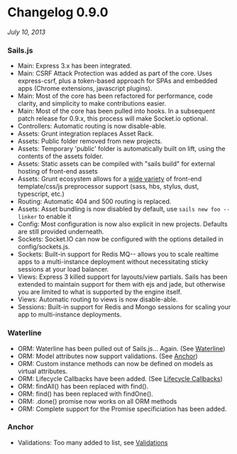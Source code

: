 # Changelog 0.9.0
_July 10, 2013_
### Sails.js
+ Main: Express 3.x has been integrated.
+ Main: CSRF Attack Protection was added as part of the core. Uses express-csrf, plus a token-based approach for SPAs and embedded apps (Chrome extensions, javascript plugins).
+ Main: Most of the core has been refactored for performance, code clarity, and simplicity to make contributions easier.
+ Main: Most of the core has been pulled into hooks. In a subsequent patch release for 0.9.x, this process will make Socket.io optional.
+ Controllers: Automatic routing is now disable-able.
+ Assets: Grunt integration replaces Asset Rack.
+ Assets: Public folder removed from new projects.
+ Assets: Temporary 'public' folder is automatically built on lift, using the contents of the assets folder.
+ Assets: Static assets can be compiled with "sails build" for external hosting of front-end assets
+ Assets: Grunt ecosystem allows for a [wide variety](https://github.com/gruntjs/grunt-contrib) of front-end template/css/js preprocessor support (sass, hbs, stylus, dust, typescript, etc.)
+ Routing: Automatic 404 and 500 routing is replaced.
+ Assets: Asset bundling is now disabled by default, use `sails new foo --linker` to enable it
+ Config: Most configuration is now also explicit in new projects. Defaults are still provided underneath.
+ Sockets: Socket.IO can now be configured with the options detailed in config/sockets.js.
+ Sockets: Built-in support for Redis MQ-- allows you to scale realtime apps to a multi-instance deployment without necessitating sticky sessions at your load balancer.
+ Views: Express 3 killed support for layouts/view partials. Sails has been extended to maintain support for them with ejs and jade, but otherwise you are limited to what is supported by the engine itself.
+ Views: Automatic routing to views is now disable-able.
+ Sessions: Built-in support for Redis and Mongo sessions for scaling your app to multi-instance deployments.

### Waterline
+ ORM: Waterline has been pulled out of Sails.js... Again. (See [Waterline](https://github.com/balderdashy/waterline))
+ ORM: Model attributes now support validations. (See [Anchor](https://github.com/balderdashy/anchor))
+ ORM: Custom instance methods can now be defined on models as virtual attributes.
+ ORM: Lifecycle Callbacks have been added. (See [Lifecycle Callbacks](https://github.com/balderdashy/sails-docs/tree/0.9))
+ ORM: findAll() has been replaced with find().
+ ORM: find() has been replaced with findOne().
+ ORM: .done() promise now works on all ORM methods
+ ORM: Complete support for the Promise specificiation has been added.

### Anchor
+ Validations: Too many added to list, see [Validations](https://github.com/balderdashy/sails-docs/tree/0.9)

<docmeta name="displayName" value="0.9.0 Changelog">
<docmeta name="version" value="0.9.0">
